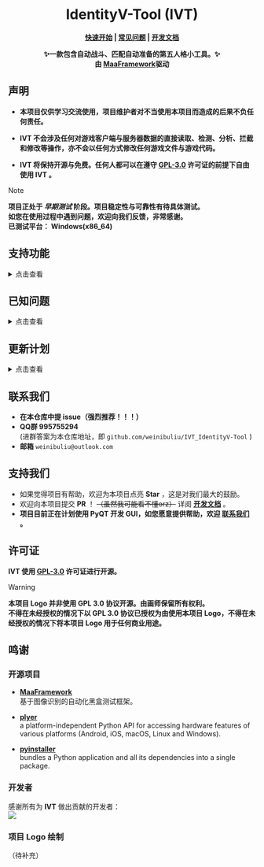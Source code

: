 <div align="center">

# IdentityV-Tool (IVT)

**[快速开始](docs/zh-cn/Start/快速开始.md) | [常见问题](docs/zh-cn/Questions/常见问题.md) | [开发文档](docs/zh-cn/Bulid/开发文档.md)**

**✨一款包含自动战斗、匹配自动准备的第五人格小工具。✨**\
**由 [MaaFramework](https://github.com/MaaXYZ/MaaFramework)驱动**

</div>

## 声明
- **本项目仅供学习交流使用，项目维护者对不当使用本项目而造成的后果不负任何责任。**

- **IVT 不会涉及任何对游戏客户端与服务器数据的直接读取、检测、分析、拦截和修改等操作，亦不会以任何方式修改任何游戏文件与游戏代码。**

- **IVT 将保持开源与免费。任何人都可以在遵守 [GPL-3.0](#许可证) 许可证的前提下自由使用 IVT 。**

>[!NOTE]
**项目正处于 *早期测试* 阶段。项目稳定性与可靠性有待具体测试。**\
**如您在使用过程中遇到问题，欢迎向我们反馈，非常感谢。**\
**已测试平台： Windows(x86_64)**

## 支持功能
<details>
<summary>点击查看</summary>

- **自动战斗相关** **(Beta)**
  - `标准模式` 歌剧演员
  - `捉迷藏` “坏孩子”

- **匹配相关**
  - 自动准备
  - 自动禁选

- **通知相关**
  - 桌面通知
  - 邮件通知
</details>

## 已知问题
<details>
<summary>点击查看</summary>

- [ ] 禁选界面 `点击下一页` 概率失败 （原因未知）

</details>

## 更新计划
<details>
<summary>点击查看</summary>

- **自动战斗（锐意开发中）**
  - [x] 歌剧演员 **(Beta)**
  - [ ] 愚人金
  - [x] 娱乐模式 捉迷藏 **(Beta)**
- **日常清理**
  - [ ] 领取日常奖励
  - [ ] 领取邮件
  - [ ] 协会签到
- **角色日活动**
  - [ ] 角色日活动通知
- **IVT 本体**
  - [ ] 完善 文件校验机制
  - [ ] 新增 GUI

</details>

## 联系我们
- **在本仓库中提 issue（强烈推荐！！！）**
- **QQ群 995755294**\
  (进群答案为本仓库地址，即 `github.com/weinibuliu/IVT_IdentityV-Tool` )
- **邮箱** `weinibuliu@outlook.com`

## 支持我们
- 如果觉得项目有帮助，欢迎为本项目点亮 **Star** ，这是对我们最大的鼓励。
- 欢迎向本项目提交 **PR** ！ ~~（虽然我可能看不懂orz）~~ 详阅 **[开发文档](docs/zh-cn/Bulid/开发文档.md)** 。
- **项目目前正在计划使用 PyQT 开发 GUI，如您愿意提供帮助，欢迎 [联系我们](#联系我们) 。**

## 许可证
**IVT 使用 [GPL-3.0](./LICENSE) 许可证进行开源。**
> [!WARNING]
**本项目 Logo 并非使用 GPL 3.0 协议开源。由画师保留所有权利。**\
**不得在未经授权的情况下以 GPL 3.0 协议已授权为由使用本项目 Logo，不得在未经授权的情况下将本项目 Logo 用于任何商业用途。**

## 鸣谢
### 开源项目
- **[MaaFramework](https://github.com/MaaXYZ/MaaFramework)**\
基于图像识别的自动化黑盒测试框架。

- **[plyer](https://github.com/kivy/plyer)**\
  a platform-independent Python API for accessing hardware features of various platforms (Android, iOS, macOS, Linux and Windows).

- **[pyinstaller](https://github.com/pyinstaller/pyinstaller)**\
  bundles a Python application and all its dependencies into a single package. 

### 开发者
感谢所有为 **IVT** 做出贡献的开发者：\
<a href="https://github.com/weinibuliu/IdentityV-Tool/graphs/contributors">
  <img src="https://contrib.rocks/image?repo=weinibuliu/IdentityV-Tool&max=1000" />
</a>

### 项目 Logo 绘制
（待补充）